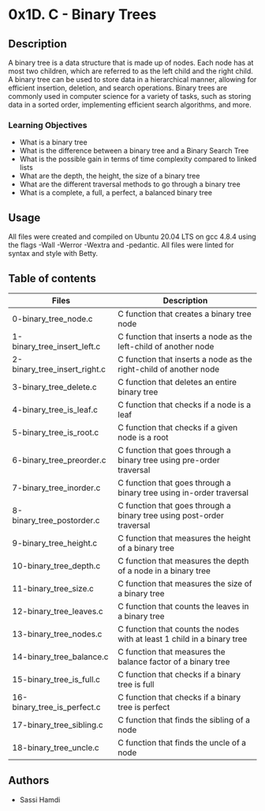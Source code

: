 # 0x1D. C - Binary Trees

## Description
A binary tree is a data structure that is made up of nodes. Each node has at most two children, which are referred to as the left child and the right child. A binary tree can be used to store data in a hierarchical manner, allowing for efficient insertion, deletion, and search operations. Binary trees are commonly used in computer science for a variety of tasks, such as storing data in a sorted order, implementing efficient search algorithms, and more.

### Learning Objectives
- What is a binary tree
- What is the difference between a binary tree and a Binary Search Tree
- What is the possible gain in terms of time complexity compared to linked lists
- What are the depth, the height, the size of a binary tree
- What are the different traversal methods to go through a binary tree
- What is a complete, a full, a perfect, a balanced binary tree

## Usage
All files were created and compiled on Ubuntu 20.04 LTS on gcc 4.8.4 using the flags -Wall -Werror -Wextra and -pedantic. All files were linted for syntax and style with Betty.

## Table of contents
| Files                   | Description                                      |
|-------------------------|--------------------------------------------------|
| 0-binary_tree_node.c     | C function that creates a binary tree node      |
| 1-binary_tree_insert_left.c | C function that inserts a node as the left-child of another node |
| 2-binary_tree_insert_right.c | C function that inserts a node as the right-child of another node |
| 3-binary_tree_delete.c   | C function that deletes an entire binary tree   |
| 4-binary_tree_is_leaf.c  | C function that checks if a node is a leaf      |
| 5-binary_tree_is_root.c  | C function that checks if a given node is a root |
| 6-binary_tree_preorder.c | C function that goes through a binary tree using pre-order traversal |
| 7-binary_tree_inorder.c  | C function that goes through a binary tree using in-order traversal |
| 8-binary_tree_postorder.c | C function that goes through a binary tree using post-order traversal |
| 9-binary_tree_height.c   | C function that measures the height of a binary tree |
| 10-binary_tree_depth.c   | C function that measures the depth of a node in a binary tree |
| 11-binary_tree_size.c    | C function that measures the size of a binary tree |
| 12-binary_tree_leaves.c  | C function that counts the leaves in a binary tree |
| 13-binary_tree_nodes.c   | C function that counts the nodes with at least 1 child in a binary tree |
| 14-binary_tree_balance.c | C function that measures the balance factor of a binary tree |
| 15-binary_tree_is_full.c | C function that checks if a binary tree is full |
| 16-binary_tree_is_perfect.c | C function that checks if a binary tree is perfect |
| 17-binary_tree_sibling.c | C function that finds the sibling of a node     |
| 18-binary_tree_uncle.c   | C function that finds the uncle of a node       |

## Authors
- Sassi Hamdi
